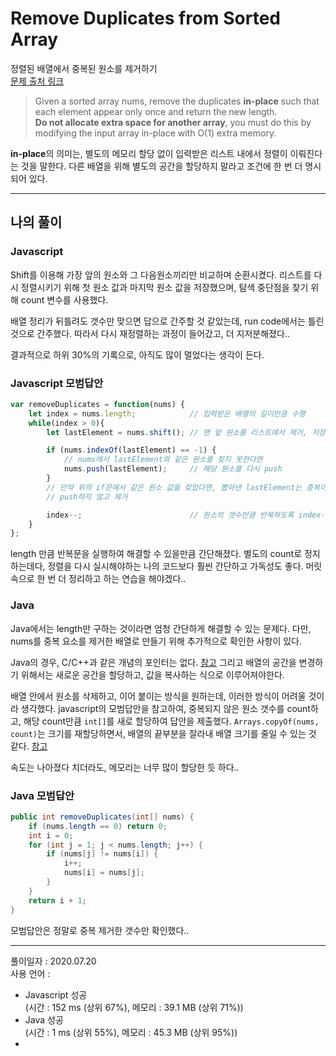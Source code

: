 # Remove Duplicates from Sorted Array
정렬된 배열에서 중복된 원소를 제거하기   
[문제 출처 링크](https://leetcode.com/problems/remove-duplicates-from-sorted-array/)

> Given a sorted array nums, remove the duplicates **in-place** such that each element appear only once and return the new length.   
> **Do not allocate extra space for another array**, you must do this by modifying the input array in-place with O(1) extra memory.


**in-place**의 의미는, 별도의 메모리 할당 없이 입력받은 리스트 내에서 정렬이 이뤄진다는 것을 말한다. 다른 배열을 위해 별도의 공간을 할당하지 말라고 조건에 한 번 더 명시되어 있다.   

-----

## 나의 풀이

### Javascript
Shift를 이용해 가장 앞의 원소와 그 다음원소끼리만 비교하며 순환시켰다.
리스트를 다시 정렬시키기 위해 첫 원소 값과 마지막 원소 값을 저장했으며, 탐색 중단점을 찾기 위해 count 변수를 사용했다.

배열 정리가 뒤틀려도 갯수만 맞으면 답으로 간주할 것 같았는데, run code에서는 틀린 것으로 간주했다. 따라서 다시 재정렬하는 과정이 들어갔고, 더 지저분해졌다..

결과적으로 하위 30%의 기록으로, 아직도 많이 멀었다는 생각이 든다. 

### Javascript 모범답안
```javascript
var removeDuplicates = function(nums) {
    let index = nums.length;            // 입력받은 배열의 길이만큼 수행
    while(index > 0){
        let lastElement = nums.shift(); // 맨 앞 원소를 리스트에서 제거, 저장

        if (nums.indexOf(lastElement) == -1) {
            // nums에서 lastElement와 같은 원소를 찾지 못한다면
            nums.push(lastElement);     // 해당 원소를 다시 push
        }
        // 만약 위의 if문에서 같은 원소 값을 찾았다면, 뽑아낸 lastElement는 중복이므로
        // push하지 않고 제거

        index--;                        // 원소의 갯수만큼 반복하도록 index--
    }
};
```
length 만큼 반복문을 실행하여 해결할 수 있을만큼 간단해졌다. 별도의 count로 정지하는데다, 정렬을 다시 실시해야하는 나의 코드보다 훨씬 간단하고 가독성도 좋다.
머릿 속으로 한 번 더 정리하고 하는 연습을 해야겠다..

### Java
Java에서는 length만 구하는 것이라면 엄청 간단하게 해결할 수 있는 문제다. 다만, nums를 중복 요소를 제거한 배열로 만들기 위해 추가적으로 확인한 사항이 있다.

Java의 경우, C/C++과 같은 개념의 포인터는 없다. [참고](https://mdown.blog.me/221316604612) 그리고 배열의 공간을 변경하기 위해서는 새로운 공간을 할당하고, 값을 복사하는 식으로 이루어져야한다.   

배열 안에서 원소를 삭제하고, 이어 붙이는 방식을 원하는데, 이러한 방식이 어려울 것이라 생각했다. javascript의 모범답안을 참고하여, 중복되지 않은 원소 갯수를 count하고, 해당 count만큼 ```int[]```를 새로 할당하여 답안을 제출했다. ```Arrays.copyOf(nums, count)```는 크기를 재할당하면서, 배열의 끝부분을 잘라내 배열 크기를 줄일 수 있는 것 같다. [참고](https://stackoverrun.com/ko/q/2090915)

속도는 나아졌다 치더라도, 메모리는 너무 많이 할당한 듯 하다..

### Java 모범답안
```java
public int removeDuplicates(int[] nums) {
    if (nums.length == 0) return 0;
    int i = 0;
    for (int j = 1; j < nums.length; j++) {
        if (nums[j] != nums[i]) {
            i++;
            nums[i] = nums[j];
        }
    }
    return i + 1;
}
```
모범답안은 정말로 중복 제거한 갯수만 확인했다..

------

풀이일자 : 2020.07.20    
사용 언어 : 
 - Javascript 성공   
  (시간 : 152 ms (상위 67%), 메모리 : 39.1 MB (상위 71%))
 - Java 성공   
  (시간 : 1 ms (상위 55%), 메모리 : 45.3 MB (상위 95%))
 - 
